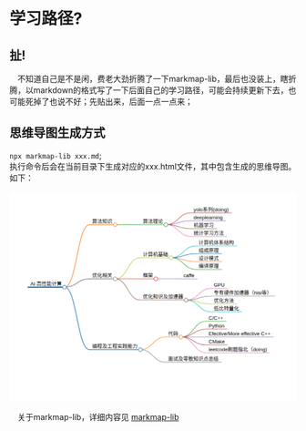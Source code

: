 # 学习路径?  

## 扯!  

&#8195;不知道自己是不是闲，费老大劲折腾了一下markmap-lib，最后也没装上，瞎折腾，以markdown的格式写了一下后面自己的学习路径，可能会持续更新下去，也可能死掉了也说不好；先贴出来，后面一点一点来；  

## 思维导图生成方式

`npx markmap-lib xxx.md`;  
执行命令后会在当前目录下生成对应的xxx.html文件，其中包含生成的思维导图。如下：  

![mindmap](/images/_hl/mindmap.png)  

&#8195;关于markmap-lib，详细内容见 [markmap-lib](https://github.com/gera2ld/markmap-lib)  
